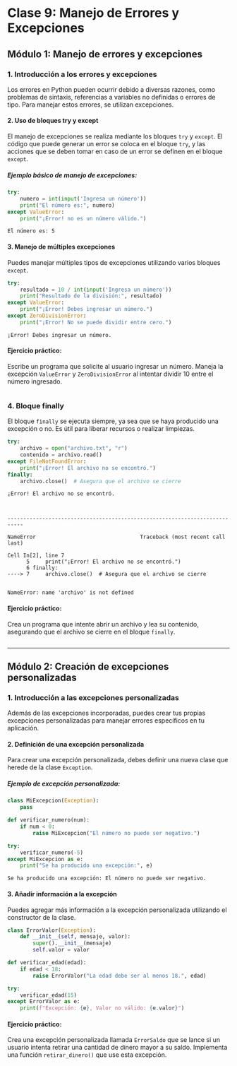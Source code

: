 # Clase 9: Manejo de Errores y Excepciones

## Módulo 1: Manejo de errores y excepciones

### 1. Introducción a los errores y excepciones

Los errores en Python pueden ocurrir debido a diversas razones, como problemas de sintaxis, referencias a variables no definidas o errores de tipo. Para manejar estos errores, se utilizan excepciones.

#### 2. Uso de bloques try y except

El manejo de excepciones se realiza mediante los bloques `try` y `except`. El código que puede generar un error se coloca en el bloque `try`, y las acciones que se deben tomar en caso de un error se definen en el bloque `except`.

##### Ejemplo básico de manejo de excepciones:


```python
try:
    numero = int(input('Ingresa un número'))
    print("El número es:", numero)
except ValueError:
    print("¡Error! no es un número válido.")
```

    El número es: 5


#### 3. Manejo de múltiples excepciones

Puedes manejar múltiples tipos de excepciones utilizando varios bloques `except`.


```python
try:
    resultado = 10 / int(input('Ingresa un número'))
    print("Resultado de la división:", resultado)
except ValueError:
    print("¡Error! Debes ingresar un número.")
except ZeroDivisionError:
    print("¡Error! No se puede dividir entre cero.")
```

    ¡Error! Debes ingresar un número.


#### Ejercicio práctico:

Escribe un programa que solicite al usuario ingresar un número. Maneja la excepción `ValueError` y `ZeroDivisionError` al intentar dividir 10 entre el número ingresado.


```python

```

### 4. Bloque finally

El bloque `finally` se ejecuta siempre, ya sea que se haya producido una excepción o no. Es útil para liberar recursos o realizar limpiezas.


```python
try:
    archivo = open("archivo.txt", "r")
    contenido = archivo.read()
except FileNotFoundError:
    print("¡Error! El archivo no se encontró.")
finally:
    archivo.close()  # Asegura que el archivo se cierre
```

    ¡Error! El archivo no se encontró.



    ---------------------------------------------------------------------------

    NameError                                 Traceback (most recent call last)

    Cell In[2], line 7
          5     print("¡Error! El archivo no se encontró.")
          6 finally:
    ----> 7     archivo.close()  # Asegura que el archivo se cierre


    NameError: name 'archivo' is not defined


#### Ejercicio práctico:

Crea un programa que intente abrir un archivo y lea su contenido, asegurando que el archivo se cierre en el bloque `finally`.


```python

```

---

## Módulo 2: Creación de excepciones personalizadas

### 1. Introducción a las excepciones personalizadas

Además de las excepciones incorporadas, puedes crear tus propias excepciones personalizadas para manejar errores específicos en tu aplicación.

#### 2. Definición de una excepción personalizada

Para crear una excepción personalizada, debes definir una nueva clase que herede de la clase `Exception`.

##### Ejemplo de excepción personalizada:


```python
class MiExcepcion(Exception):
    pass

def verificar_numero(num):
    if num < 0:
        raise MiExcepcion("El número no puede ser negativo.")

try:
    verificar_numero(-5)
except MiExcepcion as e:
    print("Se ha producido una excepción:", e)
```

    Se ha producido una excepción: El número no puede ser negativo.


#### 3. Añadir información a la excepción

Puedes agregar más información a la excepción personalizada utilizando el constructor de la clase.


```python
class ErrorValor(Exception):
    def __init__(self, mensaje, valor):
        super().__init__(mensaje)
        self.valor = valor

def verificar_edad(edad):
    if edad < 18:
        raise ErrorValor("La edad debe ser al menos 18.", edad)

try:
    verificar_edad(15)
except ErrorValor as e:
    print(f"Excepción: {e}, Valor no válido: {e.valor}")
```

#### Ejercicio práctico:

Crea una excepción personalizada llamada `ErrorSaldo` que se lance si un usuario intenta retirar una cantidad de dinero mayor a su saldo. Implementa una función `retirar_dinero()` que use esta excepción.


```python

```
